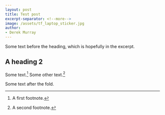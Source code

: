 ```yaml
---
layout: post
title: Test post
excerpt-separator: <!--more-->
image: /assets/tf_laptop_sticker.jpg
author:
- Derek Murray
---
```


Some text before the heading, which is hopefully in the excerpt.

<!--more-->

## A heading 2

Some text.[^1] Some other text.[^2]

Some text after the fold.

[^1]: A first footnote.

[^2]: A second footnote.
